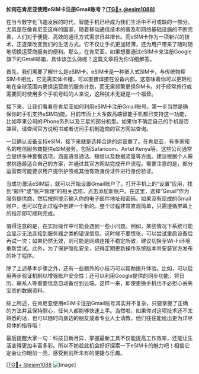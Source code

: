 **如何在肯尼亚使用eSIM卡注册Gmail账号？[[TG💪+ @esim1088](https://t.me/s/esim1088)]**

在当今数字化飞速发展的时代，智能手机已经成为我们生活中不可或缺的一部分。尤其是在像肯尼亚这样的国家，随着移动通信技术的普及和网络基础设施的不断完善，人们对于便捷、高效的通讯方式需求日益增长。而eSIM卡作为一项新兴的技术，正逐渐改变我们的生活方式。它不仅让手机更加轻薄，还为用户带来了随时随地切换运营商服务的便利。那么，在肯尼亚，如果想要通过eSIM卡来注册Google旗下的Gmail邮箱，具体该怎么做呢？这篇文章将为你详细解答。

首先，我们需要了解什么是eSIM卡。eSIM卡是一种嵌入式SIM卡，与传统物理SIM卡相比，它无需实体卡槽，可以直接焊接在设备内部。这意味着你可以更轻松地在全球范围内更换运营商的服务计划，而无需频繁更换SIM卡。对于经常旅行或需要同时使用多个手机号码的人来说，这种技术无疑是一个福音。

接下来，让我们看看在肯尼亚如何利用eSIM卡注册Gmail账号。第一步当然是确保你的手机支持eSIM功能。目前市面上大多数高端智能手机都已支持这一功能，比如苹果公司的iPhone系列以及三星的部分机型。如果你不确定自己的手机是否兼容，请查阅官方说明书或者访问手机制造商的官方网站查询。

一旦确认设备支持eSIM，接下来就是选择合适的运营商了。在肯尼亚，有多家知名的电信服务商提供eSIM服务，包括Safaricom、Airtel Kenya等。这些公司通常会提供多种套餐选项，涵盖语音通话、短信以及数据流量等方面。建议根据个人需求挑选最适合自己的方案，并通过其官方网站完成开户流程。需要注意的是，部分运营商可能要求用户提供护照或其他有效身份证件进行身份验证。

当成功激活eSIM后，就可以开始设置Gmail账户了。打开手机上的“设置”应用，找到“邮件”或“账户管理”的相关选项，点击添加新账户。在这里，选择“Gmail”作为服务提供商，然后按照提示输入你的电子邮件地址和密码。如果没有现成的Gmail账户，也可以在此过程中创建一个新的。整个过程非常直观简单，只需遵循屏幕上的指示即可顺利完成。

值得注意的是，在实际操作中可能会遇到一些小问题。例如，某些情况下系统可能会显示无法连接到服务器之类的错误信息。这时候不要慌张，可以尝试重启设备后再试一次；如果仍然无效，则可能是网络连接不稳定所致，建议切换至Wi-Fi环境重新尝试。此外，为了保护隐私安全，记得定期更新操作系统版本并安装官方发布的补丁程序。

除了上述基本步骤之外，还有一些额外的小技巧可以帮助提升体验。比如，可以启用两步验证机制以增强账户安全性；还可以利用Google提供的同步功能，将日历、联系人等重要信息自动备份到云端。这样一来，即使更换手机也不必担心丢失宝贵的数据资料。

综上所述，在肯尼亚使用eSIM卡注册Gmail账号其实并不复杂，只要掌握了正确的方法并且保持耐心，任何人都能够快速上手。当然啦，如果你对这项技术还不太熟悉的话，也可以随时向身边的朋友或者专业人士请教，他们往往能给出更为详尽具体的指导哦！

最后提醒大家一句：科技日新月异，掌握最新工具不仅能提高工作效率，还能让生活变得更加丰富多彩。所以不妨趁此机会好好探索一下eSIM卡的魅力吧！相信它定会让你眼前一亮，感受到前所未有的便捷与乐趣。

[[TG💪+ @esim1088](https://t.me/s/esim1088) ![Image](https://i.postimg.cc/4NQfJmqS/Snipaste-2025-05-13-00-14-12.png)]